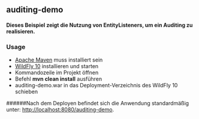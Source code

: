 ## auditing-demo

#### Dieses Beispiel zeigt die Nutzung von EntityListeners, um ein Auditing zu realisieren.

### Usage

* [Apache Maven](https://maven.apache.org/) muss installiert sein
* [WildFly 10](http://www.wildfly.org/) installieren und starten
* Kommandozeile im Projekt öffnen
* Befehl **mvn clean install** ausführen
* auditing-demo.war in das Deployment-Verzeichnis des WildFly 10 schieben 

######Nach dem Deployen befindet sich die Anwendung standardmäßig unter: <http://localhost:8080/auditing-demo>.